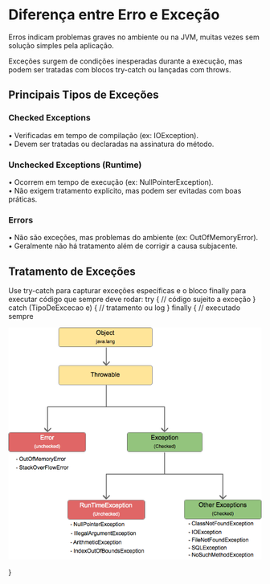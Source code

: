 # Diferença entre Erro e Exceção
Erros indicam problemas graves no ambiente ou na JVM, muitas vezes sem solução simples pela aplicação.

Exceções surgem de condições inesperadas durante a execução, mas podem ser tratadas com blocos try-catch ou lançadas com throws.

## Principais Tipos de Exceções

### Checked Exceptions
• Verificadas em tempo de compilação (ex: IOException).  
• Devem ser tratadas ou declaradas na assinatura do método.

### Unchecked Exceptions (Runtime)
• Ocorrem em tempo de execução (ex: NullPointerException).  
• Não exigem tratamento explícito, mas podem ser evitadas com boas práticas.

### Errors
• Não são exceções, mas problemas do ambiente (ex: OutOfMemoryError).  
• Geralmente não há tratamento além de corrigir a causa subjacente.

## Tratamento de Exceções
Use try-catch para capturar exceções específicas e o bloco finally para executar código que sempre deve rodar:
try {
    // código sujeito a exceção
} catch (TipoDeExcecao e) {
    // tratamento ou log
} finally {
    // executado sempre



 ![Throwable Hierarchy](./Exception-Hierarchy.png)

  
}
